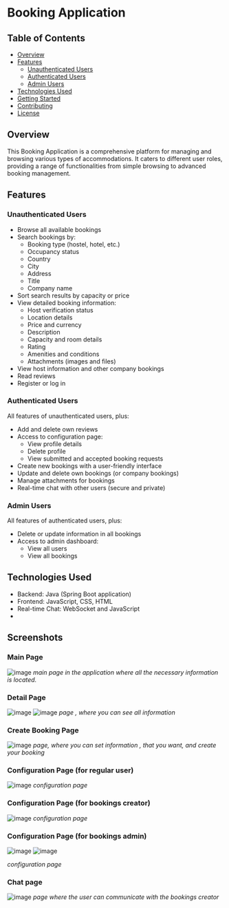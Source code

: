 # Booking Application

## Table of Contents
- [Overview](#overview)
- [Features](#features)
  - [Unauthenticated Users](#unauthenticated-users)
  - [Authenticated Users](#authenticated-users)
  - [Admin Users](#admin-users)
- [Technologies Used](#technologies-used)
- [Getting Started](#getting-started)
- [Contributing](#contributing)
- [License](#license)

## Overview

This Booking Application is a comprehensive platform for managing and browsing various types of accommodations. It caters to different user roles, providing a range of functionalities from simple browsing to advanced booking management.

## Features

### Unauthenticated Users

- Browse all available bookings
- Search bookings by:
  - Booking type (hostel, hotel, etc.)
  - Occupancy status
  - Country
  - City
  - Address
  - Title
  - Company name
- Sort search results by capacity or price
- View detailed booking information:
  - Host verification status
  - Location details
  - Price and currency
  - Description
  - Capacity and room details
  - Rating
  - Amenities and conditions
  - Attachments (images and files)
- View host information and other company bookings
- Read reviews
- Register or log in

### Authenticated Users

All features of unauthenticated users, plus:

- Add and delete own reviews
- Access to configuration page:
  - View profile details
  - Delete profile
  - View submitted and accepted booking requests
- Create new bookings with a user-friendly interface
- Update and delete own bookings (or company bookings)
- Manage attachments for bookings
- Real-time chat with other users (secure and private)

### Admin Users

All features of authenticated users, plus:

- Delete or update information in all bookings
- Access to admin dashboard:
  - View all users
  - View all bookings

## Technologies Used

- Backend: Java (Spring Boot application)
- Frontend: JavaScript, CSS, HTML
- Real-time Chat: WebSocket and JavaScript
- 
## Screenshots

### Main Page
![image](https://github.com/user-attachments/assets/88634958-8c9b-4dcb-bb56-c850ba75bce6)
*main page in the application where all the necessary information is located.*

### Detail Page
![image](https://github.com/user-attachments/assets/4b04e70f-3036-4547-9b97-e1277f3d6635)
![image](https://github.com/user-attachments/assets/9c389678-a1b4-4622-97f8-3214d7db9d23)
*page , where you can see all information*

### Create Booking Page 
![image](https://github.com/user-attachments/assets/fb67cd0d-f6a4-402d-8fa7-75da87fd1a39)
*page, where you can set information , that you want, and create your booking* 

### Configuration Page (for regular user)
![image](https://github.com/user-attachments/assets/ba9e33bb-ea8c-4ac1-9e67-777bbb85dd52)
*configuration page*

### Configuration Page (for bookings creator)
![image](https://github.com/user-attachments/assets/47a44fee-eee6-48fd-b751-6230fd4a22e9)
*configuration page*

### Configuration Page (for bookings admin)
![image](https://github.com/user-attachments/assets/f4b9f868-bcb8-429a-80f7-cbbd65c91a7b)
![image](https://github.com/user-attachments/assets/213d7128-a810-419c-9261-ffe6614c2ed9)

*configuration page*

### Chat page
![image](https://github.com/user-attachments/assets/2a6bde33-2646-447b-b3e7-96feba514e2c)
*page where the user can communicate with the bookings creator*


